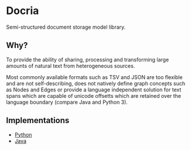 Docria
======

Semi-structured document storage model library.

## Why?

To provide the ability of sharing, processing and transforming large amounts of natural text from heterogeneous sources.

Most commonly available formats such as TSV and JSON are too flexible and are not self-describing, does not natively define graph concepts such as Nodes and Edges or provide a language independent solution for text spans which are capable of unicode offsetts which are retained over the language boundary (compare Java and Python 3).

## Implementations

 * [Python](py/)
 * [Java](java/)

